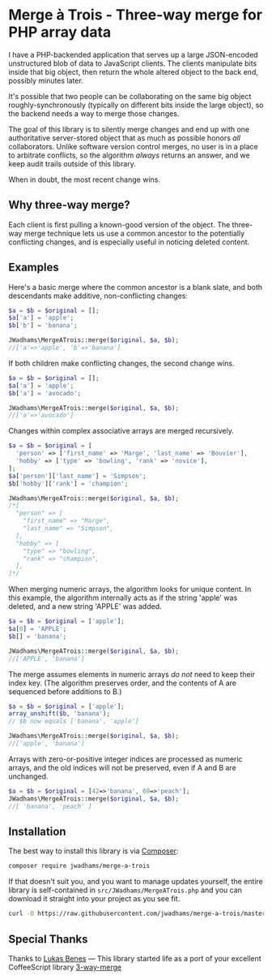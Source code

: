 # Merge à Trois - Three-way merge for PHP array data

I have a PHP-backended application that serves up a large JSON-encoded unstructured blob of data to JavaScript clients.  The clients manipulate bits inside that big object, then return the whole altered object to the back end, possibly minutes later.

It's possible that two people can be collaborating on the same big object roughly-synchronously (typically on different bits inside the large object), so the backend needs a way to merge those changes.

The goal of this library is to silently merge changes and end up with one authoritative server-stored object that as much as possible honors *all* collaborators.  Unlike software version control merges, no user is in a place to arbitrate conflicts, so the algorithm *always* returns an answer, and we keep audit trails outside of this library.

When in doubt, the most recent change wins.

## Why three-way merge?

Each client is first pulling a known-good version of the object. The three-way merge technique lets us use a common ancestor to the potentially conflicting changes, and is especially useful in noticing deleted content.



## Examples

Here's a basic merge where the common ancestor is a blank slate, and both descendants make additive, non-conflicting changes:

```php
$a = $b = $original = [];
$a['a'] = 'apple';
$b['b'] = 'banana';

JWadhams\MergeATrois::merge($original, $a, $b);
//['a'=>'apple', 'b'=>'banana']
```

If both children make conflicting changes, the second change wins.

```php
$a = $b = $original = [];
$a['a'] = 'apple';
$b['a'] = 'avocado';

JWadhams\MergeATrois::merge($original, $a, $b);
//['a'=>'avocado']
```

Changes within complex associative arrays are merged recursively.

```php
$a = $b = $original = [
  'person' => ['first_name' => 'Marge', 'last_name' => 'Bouvier'],
  'hobby' => ['type' => 'bowling', 'rank' => 'novice'],
];
$a['person']['last_name'] = 'Simpson';
$b['hobby']['rank'] = 'champion';

JWadhams\MergeATrois::merge($original, $a, $b);
/*[
  "person" => [
    "first_name" => "Marge",
    "last_name" => "Simpson",
  ],
  "hobby" => [
    "type" => "bowling",
    "rank" => "champion",
  ],
]*/
```


When merging numeric arrays, the algorithm looks for unique content. In this example, the algorithm internally acts as if the string 'apple' was deleted, and a new string 'APPLE' was added.

```php
$a = $b = $original = ['apple'];
$a[0] = 'APPLE';
$b[] = 'banana';

JWadhams\MergeATrois::merge($original, $a, $b);
//['APPLE', 'banana']
```

The merge assumes elements in numeric arrays *do not* need to keep their index key. (The algorithm preserves order, and the contents of A are sequenced before additions to B.)

```php
$a = $b = $original = ['apple'];
array_unshift($b, 'banana');
// $b now equals ['banana', 'apple']

JWadhams\MergeATrois::merge($original, $a, $b);
//['apple', 'banana']
```

Arrays with zero-or-positive integer indices are processed as numeric arrays, and the old indices will not be preserved, even if A and B are unchanged.

```php
$a = $b = $original = [42=>'banana', 69=>'peach'];
JWadhams\MergeATrois::merge($original, $a, $b);
//[ 'banana', 'peach' ]
```


## Installation

The best way to install this library is via [Composer](https://getcomposer.org/):

```bash
composer require jwadhams/merge-a-trois
```

If that doesn't suit you, and you want to manage updates yourself, the entire library is self-contained in `src/JWadhams/MergeATrois.php` and you can download it straight into your project as you see fit.

```bash
curl -O https://raw.githubusercontent.com/jwadhams/merge-a-trois/master/src/JWadhams/MergeATrois.php
```

## Special Thanks

Thanks to [Lukas Benes](https://github.com/falsecz) &mdash; This library started life as a port of your excellent CoffeeScript library [3-way-merge](https://github.com/falsecz/3-way-merge)
